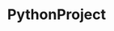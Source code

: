 ﻿---
layout: tag-blog
title: PythonProject
slug: pythonproject
category: pythonproject
menu: false
order: 1
---
